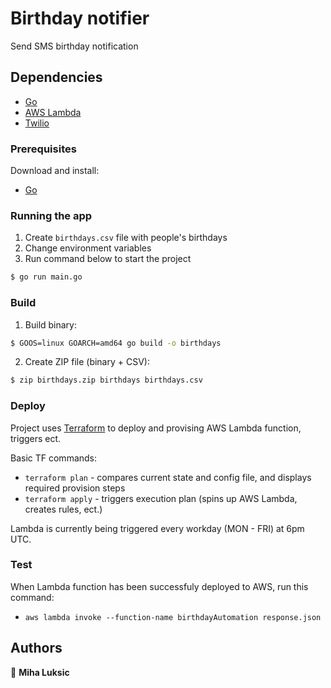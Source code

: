 # Birthday notifier

Send SMS birthday notification

## Dependencies

-   [Go](https://go.dev/doc/install)
-   [AWS Lambda](https://aws.amazon.com/lambda/)
-   [Twilio](https://www.twilio.com/sms)

### Prerequisites

Download and install:

-   [Go](https://go.dev/doc/install)

### Running the app

1. Create `birthdays.csv` file with people's birthdays
2. Change environment variables
3. Run command below to start the project

```bash
$ go run main.go
```

### Build

1. Build binary:

```bash
$ GOOS=linux GOARCH=amd64 go build -o birthdays
```

2. Create ZIP file (binary + CSV):

```bash
$ zip birthdays.zip birthdays birthdays.csv
```

### Deploy

Project uses [Terraform](https://www.terraform.io/) to deploy and provising AWS Lambda function, triggers ect.

Basic TF commands:

-   `terraform plan` - compares current state and config file, and displays required provision steps
-   `terraform apply` - triggers execution plan (spins up AWS Lambda, creates rules, ect.)

Lambda is currently being triggered every workday (MON - FRI) at 6pm UTC.

### Test

When Lambda function has been successfuly deployed to AWS, run this command:

-   `aws lambda invoke --function-name birthdayAutomation response.json`

## Authors

👤 **Miha Luksic**
